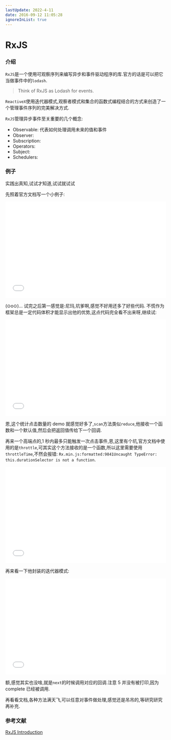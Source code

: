 ```yaml
---
lastUpdate: 2022-4-11
date: 2016-09-12 11:05:28
ignoreInList: true
---
```


# RxJS

### 介绍

`RxJS`是一个使用可观察序列来编写异步和事件驱动程序的库.官方的话是可以把它当做事件中的`lodash`.

> Think of RxJS as Lodash for events.

`ReactiveX`使用迭代器模式,观察者模式和集合的函数式编程结合的方式来创造了一个管理事件序列的完美解决方式.

`RxJS`管理异步事件至关重要的几个概念:

-   Observable: 代表如何处理调用未来的值和事件
-   Observer:
-   Subscription:
-   Operators:
-   Subject:
-   Schedulers:

### 例子

实践出真知,试试才知道,试试就试试

先照着官方文档写一个小例子:

<iframe width="100%" height="300" src="//jsfiddle.net/ZxBing0066/90y465xj/1/embedded/js,html,result/dark/" allowfullscreen="allowfullscreen" frameborder="0"></iframe>

(⊙o⊙)… 试完之后第一感觉是:尼玛,坑爹啊,感觉不好用还多了好些代码. 不慌作为框架总是一定代码体积才能显示出他的优势,这点代码完全看不出来呀,继续试:

<iframe width="100%" height="300" src="//jsfiddle.net/ZxBing0066/90y465xj/2/embedded/js,html,result/dark/" allowfullscreen="allowfullscreen" frameborder="0"></iframe>

恩,这个统计点击数量的 demo 就感觉好多了,`scan`方法类似`reduce`,他接收一个函数和一个默认值,然后会把返回值传给下一个回调.

再来一个高端点的,1 秒内最多只能触发一次点击事件,恩,这里有个坑,官方文档中使用的是`throttle`,可其实这个方法接收的是一个函数,所以这里需要使用`throttleTime`,不然会报错: `Rx.min.js:formatted:9841Uncaught TypeError: this.durationSelector is not a function`.

<iframe width="100%" height="300" src="//jsfiddle.net/ZxBing0066/90y465xj/3/embedded/js,html,result/dark/" allowfullscreen="allowfullscreen" frameborder="0"></iframe>

再来看一下他封装的迭代器模式:

<iframe width="100%" height="300" src="//jsfiddle.net/ZxBing0066/90y465xj/4/embedded/js,html,result/dark/" allowfullscreen="allowfullscreen" frameborder="0"></iframe>

额,感觉其实也没啥,就是`next`的时候调用对应的回调.注意 5 并没有被打印,因为 complete 已经被调用.

再看看文档,各种方法满天飞,可以任意对事件做处理,感觉还是吊吊的,等研究研究再补充.

### 参考文献

[RxJS Introduction](http://reactivex.io/rxjs/manual/overview.html)
